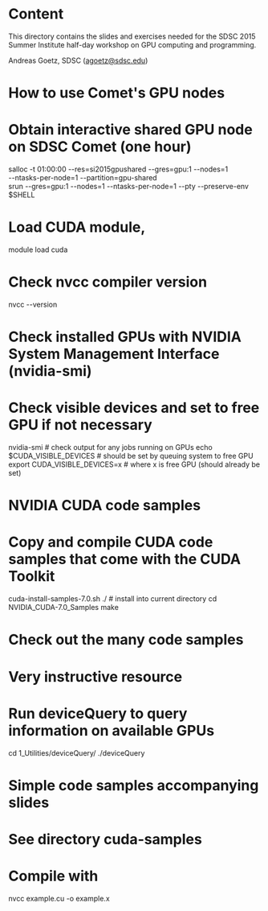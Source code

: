 Content
=======
This directory contains the slides and exercises needed for the SDSC
2015 Summer Institute half-day workshop on GPU computing and programming.

Andreas Goetz, SDSC (agoetz@sdsc.edu)


How to use Comet's GPU nodes
============================

# Obtain interactive shared GPU node on SDSC Comet (one hour)
salloc -t 01:00:00 --res=si2015gpushared --gres=gpu:1 --nodes=1 \
 --ntasks-per-node=1 --partition=gpu-shared \
 srun --gres=gpu:1 --nodes=1 --ntasks-per-node=1  --pty --preserve-env $SHELL

# Load CUDA module, 
module load cuda

# Check nvcc compiler version
nvcc --version

# Check installed GPUs with NVIDIA System Management Interface (nvidia-smi)
# Check visible devices and set to free GPU if not necessary
nvidia-smi  # check output for any jobs running on GPUs
echo $CUDA_VISIBLE_DEVICES  # should be set by queuing system to free GPU
export CUDA_VISIBLE_DEVICES=x  # where x is free GPU (should already be set)


NVIDIA CUDA code samples
========================

# Copy and compile CUDA code samples that come with the CUDA Toolkit
cuda-install-samples-7.0.sh ./  # install into current directory
cd NVIDIA_CUDA-7.0_Samples
make

# Check out the many code samples
# Very instructive resource

# Run deviceQuery to query information on available GPUs
cd 1_Utilities/deviceQuery/
./deviceQuery


Simple code samples accompanying slides
=======================================

# See directory cuda-samples
# Compile with 
nvcc example.cu -o example.x
